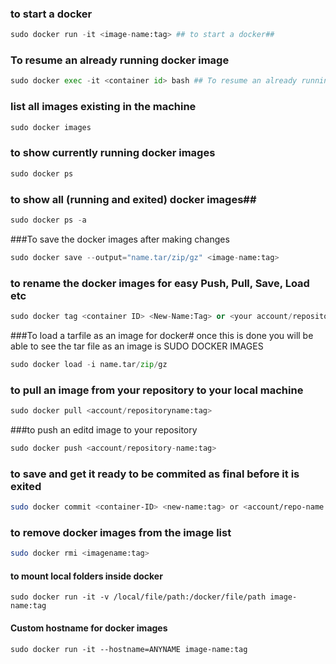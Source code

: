 ### to start a docker
```python
sudo docker run -it <image-name:tag> ## to start a docker##
```


 ### To resume an already running docker image
```python
sudo docker exec -it <container id> bash ## To resume an already running docker image##
```

### list all images existing in the machine
```python
sudo docker images 
```

### to show currently running docker images
```python
sudo docker ps 
```

### to show all (running and exited) docker images##
```python
sudo docker ps -a 
```

###To save the docker images after making changes
```python
sudo docker save --output="name.tar/zip/gz" <image-name:tag> 
```

### to rename the docker images for easy Push, Pull, Save, Load etc
```python
sudo docker tag <container ID> <New-Name:Tag> or <your account/repository-name:tag> 
```

###To load a tarfile as an image for docker# once this is done you will be able to see the tar file as an image is SUDO DOCKER IMAGES
```python
sudo docker load -i name.tar/zip/gz 
```

### to pull an image from your repository to your local machine
```python
sudo docker pull <account/repositoryname:tag> 
```

###to push an editd image to your repository
```python
sudo docker push <account/repository-name:tag> 
```

### to save and get it ready to be commited as final before it is exited
```bash
sudo docker commit <container-ID> <new-name:tag> or <account/repo-name:tag> 
```

### to remove docker images from the image list
```bash
sudo docker rmi <imagename:tag> 
```

#### to mount local folders inside docker
```
sudo docker run -it -v /local/file/path:/docker/file/path image-name:tag
```

#### Custom hostname for docker images
```
sudo docker run -it --hostname=ANYNAME image-name:tag 
```
